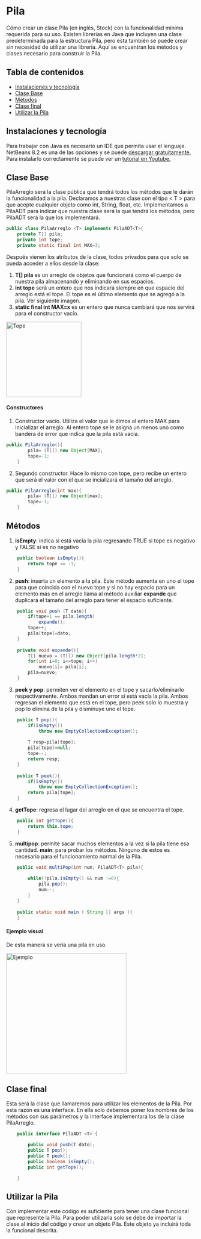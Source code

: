 # Pila

Cómo crear un clase Pila (en inglés, Stock) con la funcionalidad mínima requerida para su uso. Existen librerias en Java que incluyen una clase predeterminada para la estructura Pila, pero esta también se puede crear sin necesidad de utilizar una librería. Aquí se encuentran los métodos y clases necesario para construir la Pila.

## Tabla de contenidos
* [Instalaciones y tecnología](#instalaciones-y-tecnología)
* [Clase Base](#clase-base)
* [Métodos](#métodos)
* [Clase final](#clase-final)
* [Utilizar la Pila](#conclusión)


## Instalaciones y tecnología

Para trabajar con Java es necesario un IDE que permita usar el lenguaje. NetBeans 8.2 es una de las opciones y se puede [descargar gratuitamente.](https://www.oracle.com/technetwork/es...) Para instalarlo correctamente se puede ver un [tutorial en Youtube.](https://www.youtube.com/watch?v=WtKS7J7kVl8)


## Clase Base

PilaArreglo será la clase pública que tendrá todos los métodos que le darán la funcionalidad a la pila.
Declaramos a nuestras clase con el tipo < T > para que acepte cualquier objeto como int, String, float, etc.
Implementamos a PilaADT para indicar que nuestra clase será la que tendrá los métodos, pero PilaADT será la que los implementará.
```java
public class PilaArreglo <T> implements PilaADT<T>{
    private T[] pila;
    private int tope;
    private static final int MAX=3;
```
Después vienen los atributos de la clase, todos privados para que solo se pueda acceder a ellos desde la clase:
1. **T[] pila** es un arreglo de objetos que funcionará como el cuerpo de nuestra pila almacenando y eliminando en sus espacios.
2. **int tope** será un entero que nos indicará siempre en que espacio del arreglo está el tope. El tope es el último elemento que se agregó a la pila. Ver siguiente imagen.
3. **static final int MAX=x** es un entero que nunca cambiará que nos servirá para el constructor vacío.
<img src="http://1.bp.blogspot.com/-QTDcpd1_kyc/Uo1kL7cgH0I/AAAAAAAAAIc/Sh46LQr7Nas/s1600/pi.png" alt="Tope" width="200"/>

#### Constructores
1. Constructor vacío. Utiliza el valor que le dimos al entero MAX para inicializar el arreglo. 
Al entero tope se le asigna un menos uno como bandera de error que indica que la pila está vacía.
```java
public PilaArreglo(){
        pila= (T[]) new Object[MAX];
        tope=-1;
    }
```
2. Segundo constructor. Hace lo mismo con tope, pero recibe un entero que será el valor con el que se incializará el tamaño del arreglo.
```java
public PilaArreglo(int max){
        pila= (T[]) new Object[max];
        tope=-1;
    }
```

## Métodos
1. **isEmpty**: indica si está vacía la pila regresando TRUE si tope es negativo y FALSE si es no negativo
```java
    public boolean isEmpty(){
        return tope <= -1;
    }
```  
2. **push**: inserta un elemento a la pila. Este método aumenta en uno el tope para que coincida con el nuevo tope y si no hay espacio para un elemento más en el arreglo llama al método auxiliar **expande** que duplicará el tamaño del arreglo para tener el espacio suficiente.
```java
    public void push (T dato){
        if(tope+1 == pila.length)
            expande();
        tope++;
        pila[tope]=dato;
    }
   
    private void expande(){
        T[] nuevo = (T[]) new Object[pila.length*2];
        for(int i=0; i<=tope; i++)
            nuevo[i]= pila[i];
        pila=nuevo;  
    }
```
3. **peek y pop**: permiten ver el elemento en el tope y sacarlo/eliminarlo respectivamente. Ambos mandan un error si está vacía la pila. 
Ambos regresan el elemento que está en el tope, pero peek solo lo muestra y pop lo elimina de la pila y disminuye uno el tope.
```java
    public T pop(){
        if(isEmpty())
            throw new EmptyCollectionException();
        
        T resp=pila[tope];
        pila[tope]=null;
        tope--;
        return resp;
    }
    
    public T peek(){
        if(isEmpty())
            throw new EmptyCollectionException();
        return pila[tope];
    }
```
4. **getTope**: regresa el lugar del arreglo en el que se encuentra el tope.
```java
    public int getTope(){
        return this.tope;
    }
```
5. **multipop**: permite sacar muchos elementos a la vez si la pila tiene esa cantidad. **main**: para probar los métodos. Ninguno de estos es necesario para el funcionamiento normal de la Pila.
```java
    public void multiPop(int num, PilaADT<T> pila){
        
        while(!pila.isEmpty() && num !=0){
            pila.pop();
            num--;
        }
    }
    
    public static void main ( String [] args ){
    }
```
#### Ejemplo visual

De esta manera se vería una pila en uso.

<img src="https://image.slidesharecdn.com/estructuradedatospilasycolas-121106174209-phpapp02/95/estructura-de-datos-pilas-y-colas-7-638.jpg?cb=1352223860" alt="Ejemplo" width="320"/>

## Clase final
Esta será la clase que llamaremos para utilizar los elementos de la Pila. Por esta razón es una interface. En ella solo debemos poner los nombres de los métodos con sus parámetros y la interface implementará los de la clase PilaArreglo.
```java
    public interface PilaADT <T> {

        public void push(T dato);
        public T pop();
        public T peek();
        public boolean isEmpty();
        public int getTope();

    }
```

## Utilizar la Pila
Con implementar este código es suficiente para tener una clase funcional que represente la Pila. Para poder utilizarla solo se debe de importar la clase al inicio del código y crear un objeto Pila. Este objeto ya incluirá toda la funcional descrita.



